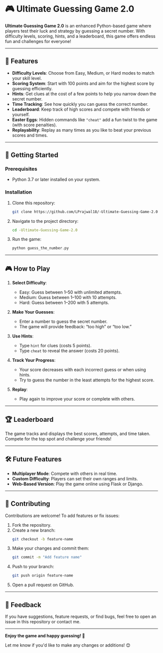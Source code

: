 # 🎮 Ultimate Guessing Game 2.0  

**Ultimate Guessing Game 2.0** is an enhanced Python-based game where players test their luck and strategy by guessing a secret number. With difficulty levels, scoring, hints, and a leaderboard, this game offers endless fun and challenges for everyone!  

---

## 🌟 Features  
- **Difficulty Levels**: Choose from Easy, Medium, or Hard modes to match your skill level.  
- **Scoring System**: Start with 100 points and aim for the highest score by guessing efficiently.  
- **Hints**: Get clues at the cost of a few points to help you narrow down the secret number.  
- **Time Tracking**: See how quickly you can guess the correct number.  
- **Leaderboard**: Keep track of high scores and compete with friends or yourself.  
- **Easter Eggs**: Hidden commands like `"cheat"` add a fun twist to the game (with score penalties).  
- **Replayability**: Replay as many times as you like to beat your previous scores and times.  

---

## 🚀 Getting Started  

### Prerequisites  
- Python 3.7 or later installed on your system.  

### Installation  
1. Clone this repository:  
   ```bash
   git clone https://github.com/LPrajwal18/-Ultimate-Guessing-Game-2.0.git
   ```  
2. Navigate to the project directory:  
   ```bash
   cd -Ultimate-Guessing-Game-2.0
   ```  
3. Run the game:  
   ```bash
   python guess_the_number.py
   ```  

---

## 🎮 How to Play  
1. **Select Difficulty**:  
   - Easy: Guess between 1–50 with unlimited attempts.  
   - Medium: Guess between 1–100 with 10 attempts.  
   - Hard: Guess between 1–200 with 5 attempts.  

2. **Make Your Guesses**:  
   - Enter a number to guess the secret number.  
   - The game will provide feedback: “too high” or “too low.”  

3. **Use Hints**:  
   - Type `hint` for clues (costs 5 points).  
   - Type `cheat` to reveal the answer (costs 20 points).  

4. **Track Your Progress**:  
   - Your score decreases with each incorrect guess or when using hints.  
   - Try to guess the number in the least attempts for the highest score.  

5. **Replay**:  
   - Play again to improve your score or complete with others.  

---

## 🏆 Leaderboard  
The game tracks and displays the best scores, attempts, and time taken. Compete for the top spot and challenge your friends!  

---

## 🛠️ Future Features  
- **Multiplayer Mode**: Compete with others in real time.  
- **Custom Difficulty**: Players can set their own ranges and limits.  
- **Web-Based Version**: Play the game online using Flask or Django.  

---

## 🤝 Contributing  
Contributions are welcome! To add features or fix issues:  
1. Fork the repository.  
2. Create a new branch:  
   ```bash
   git checkout -b feature-name
   ```  
3. Make your changes and commit them:  
   ```bash
   git commit -m "Add feature name"
   ```  
4. Push to your branch:  
   ```bash
   git push origin feature-name
   ```  
5. Open a pull request on GitHub.  

---

## 💬 Feedback  
If you have suggestions, feature requests, or find bugs, feel free to open an issue in this repository or contact me.  

---

**Enjoy the game and happy guessing! 🎉**  

Let me know if you'd like to make any changes or additions! 😊
